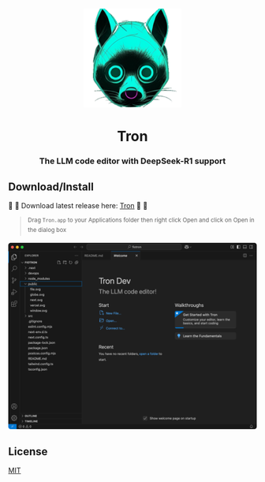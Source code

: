 <div id="Tron-logo" align="center">
    <br />
    <img src="logo.png" alt="Tron Logo" width="200"/>
    <h1>Tron</h1>
    <h3>The LLM code editor with DeepSeek-R1 support</h3>
</div>

## <a id="download-install"></a>Download/Install

:tada: :tada:
Download latest release here:
[Tron](https://github.com/soheil/tron/releases)
:tada: :tada:

> <sup>Drag `Tron.app` to your Applications folder then right click Open and click on Open in the dialog box</sup>


<img src="screenshot.png" alt="Tron" />


## <a id="license"></a>License

[MIT](https://github.com/soheil/tron/blob/master/LICENSE)
